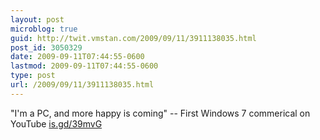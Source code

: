 ```yaml
---
layout: post
microblog: true
guid: http://twit.vmstan.com/2009/09/11/3911138035.html
post_id: 3050329
date: 2009-09-11T07:44:55-0600
lastmod: 2009-09-11T07:44:55-0600
type: post
url: /2009/09/11/3911138035.html
---
```

"I'm a PC, and more happy is coming" -- First Windows 7 commerical on YouTube [is.gd/39mvG](http://is.gd/39mvG)
